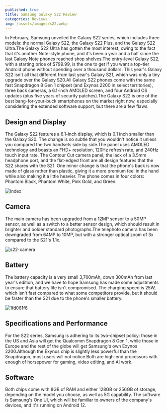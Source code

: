```yaml
---
published: true
title: Samsung Galaxy S22 Review
categories: Reviews
img: /assets/images/s22.webp
---
```


In February, Samsung unveiled the Galaxy S22 series, which includes three models: the normal Galaxy S22, the Galaxy S22 Plus, and the Galaxy S22 Ultra.The Galaxy S22 Ultra has gotten the most interest, owing to the fact that it's another Note-style phone, and it's been a year and a half since the last Galaxy Note phones reached shop shelves.The entry-level Galaxy S22, with a starting price of $799.99, is the one to get if you want a top-tier Android phone without spending over a thousand dollars. 
This year's Galaxy S22 isn't all that different from last year's Galaxy S21, which was only a tiny upgrade over the Galaxy S20.All Galaxy S22 phones come with the same fast Snapdragon 8 Gen 1 chipset (and Exynos 2200 in select territories), three back cameras, a 6.1-inch AMOLED screen, and four Android OS updates (plus five years of security patches).The Galaxy S22 is one of the best bang-for-your-buck smartphones on the market right now, especially considering the extended software support, but there are a few flaws. 

## Design and Display

The Galaxy S22 features a 6.1-inch display, which is 0.1 inch smaller than the Galaxy S20. The change is so subtle that you wouldn't notice it unless you compared the two handsets side by side.The panel uses AMOLED technology and boasts an FHD+ resolution, 120Hz refresh rate, and 240Hz touch input rate. 
The Contour Cut camera panel, the lack of a 3.5mm headphone port, and the flat-edged front are all design features that the S22 shares with the S21.
One minor change is that the phone's back is now made of glass rather than plastic, giving it a more premium feel in the hand while also making it a little heavier. The phone comes in four colors: Phantom Black, Phantom White, Pink Gold, and Green.

![index](https://user-images.githubusercontent.com/93347720/158421947-d50a3e33-881a-4893-880e-b36f5010c20c.png)

## Camera 
The main camera has been upgraded from a 12MP sensor to a 50MP sensor, as well as a switch to a better sensor design, which should result in brighter and bolder standard photographs.The telephoto camera has been downgraded from 64MP to 10MP, but with a stronger optical zoom of 3x compared to the S21's 1.1x. 

![s22-camera](https://user-images.githubusercontent.com/93347720/158422254-acc2bf6c-edae-4e3f-95b9-965e69f4be2f.jpg)

## Battery
The battery capacity is a very small 3,700mAh, down 300mAh from last year's edition, and we have to hope Samsung has made some adjustments to ensure that battery life isn't compromised. The charging speed is 25W, which isn't fast compared to what some competitors provide, but it should be faster than the S21 due to the phone's smaller battery. 

![1fd061f6](https://user-images.githubusercontent.com/93347720/158422742-4fcda1d1-d187-4d65-950a-d94aa4704d9a.jpg)

## Specifications and Performance
For the S22 series, Samsung is adhering to its two-chipset policy: those in the US and Asia will get the Qualcomm Snapdragon 8 Gen 1, while those in Europe and the rest of the globe will get Samsung's own Exynos 2200.Although the Exynos chip is slightly less powerful than the Snapdragon, most users will not notice.Both are high-end processors with enough of horsepower for gaming, video editing, and AI work. 

## Software
Both chips come with 8GB of RAM and either 128GB or 256GB of storage, depending on the model you choose, as well as 5G capability. The software is Samsung's One UI, which will be familiar to owners of the company's devices, and it's running on Android 12.
